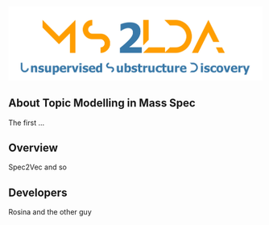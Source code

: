 ![](MS2LDA_LOGO_white.jpg)
## About Topic Modelling in Mass Spec

The first ...


## Overview 

Spec2Vec and so

## Developers

Rosina and the other guy

